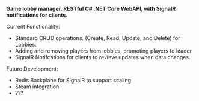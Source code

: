 **Game lobby manager. RESTful C# .NET Core WebAPI, with SignalR notifications for clients.**

Current Functionality: 
* Standard CRUD operations. (Create, Read, Update, and Delete) for Lobbies. 
* Adding and removing players from lobbies, promoting players to leader.
* SignalR Notifcations for clients to revieve updates when data changes.

Future Development:
* Redis Backplane for SignalR to support scaling
* Steam integration.
* ???


